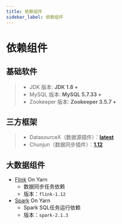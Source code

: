 ```yaml
---
title: 依赖组件
sidebar_label: 依赖组件
---
```

# 依赖组件
## 基础软件
> -   JDK 版本: **JDK 1.8 +**
> -   MySQL 版本: **MySQL 5.7.33 +**
> -   Zookeeper 版本: **Zookeeper 3.5.7 +**

## 三方框架
>- DatasourceX（数据源插件）：[**latest**](https://github.com/DTStack/DatasourceX/tags)
>- Chunjun（数据同步插件）：[**1.12**](https://github.com/DTStack/chunjun/tags)

## 大数据组件
* [Flink](https://flink.apache.org/)  On Yarn
    * 数据同步任务依赖
    * 版本：`flink-1.12`
* [Spark](https://spark.apache.org/)  On Yarn
    * Spark SQL任务运行依赖
    * 版本：`spark-2.1.3`
